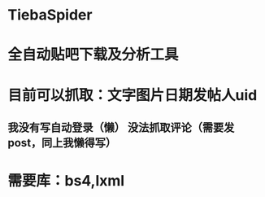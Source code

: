 # TiebaSpider
全自动贴吧下载及分析工具
====
目前可以抓取：文字图片日期发帖人uid
===
我没有写自动登录（懒）
没法抓取评论（需要发post，同上我懒得写）
---
需要库：bs4,lxml
===
